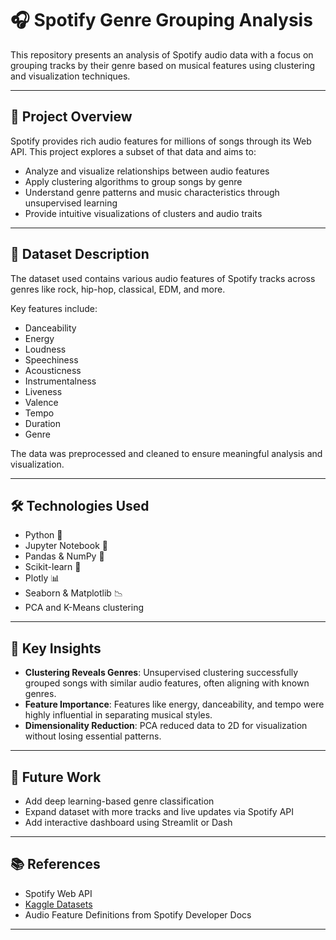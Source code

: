# 🎧 Spotify Genre Grouping Analysis

This repository presents an analysis of Spotify audio data with a focus on grouping tracks by their genre based on musical features using clustering and visualization techniques.

---

## 🎵 Project Overview

Spotify provides rich audio features for millions of songs through its Web API. This project explores a subset of that data and aims to:

- Analyze and visualize relationships between audio features
- Apply clustering algorithms to group songs by genre
- Understand genre patterns and music characteristics through unsupervised learning
- Provide intuitive visualizations of clusters and audio traits

---

## 🧪 Dataset Description

The dataset used contains various audio features of Spotify tracks across genres like rock, hip-hop, classical, EDM, and more.

Key features include:

- Danceability  
- Energy  
- Loudness  
- Speechiness  
- Acousticness  
- Instrumentalness  
- Liveness  
- Valence  
- Tempo  
- Duration  
- Genre  

The data was preprocessed and cleaned to ensure meaningful analysis and visualization.

---

## 🛠️ Technologies Used

- Python 🐍  
- Jupyter Notebook 📓  
- Pandas & NumPy 🔢  
- Scikit-learn 🤖  
- Plotly 📊  
- Seaborn & Matplotlib 📉  
- PCA and K-Means clustering

---


## 📌 Key Insights

- **Clustering Reveals Genres**: Unsupervised clustering successfully grouped songs with similar audio features, often aligning with known genres.
- **Feature Importance**: Features like energy, danceability, and tempo were highly influential in separating musical styles.
- **Dimensionality Reduction**: PCA reduced data to 2D for visualization without losing essential patterns.

---

## 🧠 Future Work

- Add deep learning-based genre classification  
- Expand dataset with more tracks and live updates via Spotify API  
- Add interactive dashboard using Streamlit or Dash  

---

## 📚 References

- Spotify Web API  
- [Kaggle Datasets](https://www.kaggle.com/datasets)  
- Audio Feature Definitions from Spotify Developer Docs

---

